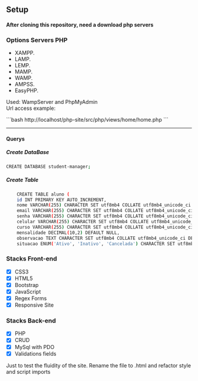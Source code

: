 
## Setup

#### After cloning this repository, need a download php servers

### Options Servers PHP
- XAMPP.
- LAMP.
- LEMP.
- MAMP.
- WAMP.
- AMPSS.
- EasyPHP.

<p>Used: WampServer and PhpMyAdmin<br>Url access example:</p>
```bash
    http://localhost/php-site/src/php/views/home/home.php
 ```
    
<hr>

#### Querys

##### Create DataBase
```bash
CREATE DATABASE student-manager; 
```

##### Create Table
```bash
    CREATE TABLE aluno (
    id INT PRIMARY KEY AUTO_INCREMENT,
    nome VARCHAR(255) CHARACTER SET utf8mb4 COLLATE utf8mb4_unicode_ci NOT NULL,
    email VARCHAR(255) CHARACTER SET utf8mb4 COLLATE utf8mb4_unicode_ci NOT NULL,
    senha VARCHAR(255) CHARACTER SET utf8mb4 COLLATE utf8mb4_unicode_ci NOT NULL,
    celular VARCHAR(255) CHARACTER SET utf8mb4 COLLATE utf8mb4_unicode_ci NOT NULL,
    curso VARCHAR(255) CHARACTER SET utf8mb4 COLLATE utf8mb4_unicode_ci DEFAULT NULL,
    mensalidade DECIMAL(10,2) DEFAULT NULL,
    observacao TEXT CHARACTER SET utf8mb4 COLLATE utf8mb4_unicode_ci DEFAULT NULL,
    situacao ENUM('Ativo', 'Inativo', 'Cancelada') CHARACTER SET utf8mb4 COLLATE utf8mb4_unicode_ci DEFAULT NULL );
 ```

### Stacks Front-end 

- [x] CSS3
- [x] HTML5
- [x] Bootstrap 
- [x] JavaScript
- [x] Regex Forms
- [x] Responsive Site

### Stacks Back-end 
- [x] PHP
- [x] CRUD 
- [x] MySql with PDO
- [x] Validations fields

<p>
Just to test the fluidity of the site. Rename the file to .html and refactor style and script imports</p>
